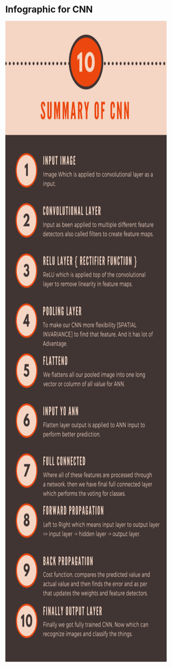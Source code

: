# Infographic for CNN

<p align="center">
<img width="800" height="2000" src="https://github.com/Balajisivakumar92/100_DAYS_OF_ML_CHALLENGE/blob/master/ML%20code-s/Day%2014%20-%20CNN/imgs/summary%20OF%20cnn.jpg">
</p>
